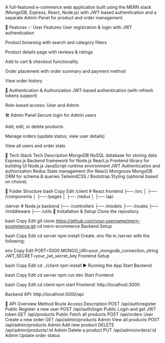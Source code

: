 A full-featured e-commerce web application built using the MERN stack (MongoDB, Express, React, Node.js) with JWT-based authentication and a separate Admin Panel for product and order management.

🚀 Features
✅ User Features
User registration & login with JWT authentication

Product browsing with search and category filters

Product details page with reviews & ratings

Add to cart & checkout functionality

Order placement with order summary and payment method

View order history

🔐 Authentication & Authorization
JWT-based authentication (with refresh tokens support)

Role-based access: User and Admin

🛠️ Admin Panel
Secure login for Admin users

Add, edit, or delete products

Manage orders (update status, view user details)

View all users and order stats

🧰 Tech Stack
Tech	Description
MongoDB	NoSQL database for storing data
Express.js	Backend framework for Node.js
React.js	Frontend library for building UI
Node.js	JavaScript runtime environment
JWT	Authentication and authorization
Redux	State management (for React)
Mongoose	MongoDB ORM for schema & queries
TailwindCSS / Bootstrap	Styling (optional based on choice)

📁 Folder Structure
bash
Copy
Edit
/client        # React frontend
├── /src
│   ├── /components
│   ├── /pages
│   ├── /redux
│   ├── /api

/server        # Node.js backend
├── /controllers
├── /models
├── /routes
├── /middleware
├── /utils
🔧 Installation & Setup
Clone the repository

bash
Copy
Edit
git clone https://github.com/your-username/mern-ecommerce.git
cd mern-ecommerce
Backend Setup

bash
Copy
Edit
cd server
npm install
Create .env file in /server with the following:

env
Copy
Edit
PORT=5000
MONGO_URI=your_mongodb_connection_string
JWT_SECRET=your_jwt_secret_key
Frontend Setup

bash
Copy
Edit
cd ../client
npm install
▶️ Running the App
Start Backend

bash
Copy
Edit
cd server
npm run dev
Start Frontend

bash
Copy
Edit
cd client
npm start
Frontend: http://localhost:3000

Backend API: http://localhost:5000/api

🔑 API Overview
Method	Route	Access	Description
POST	/api/auth/register	Public	Register a new user
POST	/api/auth/login	Public	Login and get JWT token
GET	/api/products	Public	Fetch all products
POST	/api/orders	User	Create a new order
GET	/api/admin/products	Admin	View all products
POST	/api/admin/products	Admin	Add new product
DELETE	/api/admin/products/:id	Admin	Delete a product
PUT	/api/admin/orders/:id	Admin	Update order status

